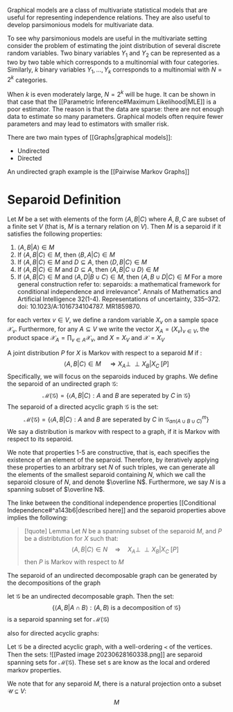 Graphical models are a class of multivariate statistical models that are useful for representing independence relations. They are also useful to develop parsimonious models for multivariate data.

To see why parsimonious models are useful in the multivariate setting consider the problem of estimating the joint distribution of several discrete random variables. Two binary variables $Y_1$ and $Y_2$ can be represented as a two by two table which corresponds to a multinomial with four categories. Similarly, $k$ binary variables $Y_1,...,Y_k$ corresponds to a multinomial with $N=2^k$ categories.

When $k$ is even moderately large, $N=2^k$ will be huge. It can be shown in that case that the [[Parametric Inference#Maximum Likelihood|MLE]] is a poor estimator. The reason is that the data are sparse: there are not enough data to estimate so many parameters. Graphical models often require fewer parameters and may lead to estimators with smaller risk. 

There are two main types of [[Graphs|graphical models]]: 
- Undirected 
- Directed

An undirected graph example is the [[Pairwise Markov Graphs]]

# Separoid Definition

Let $M$ be a set with elements of the form $\langle A,B|C\rangle$ where $A,B,C$ are subset of a finite set $V$ (that is, $M$ is a ternary relation on $V$). Then $M$ is a separoid if it satisfies the following properties:
1. $\langle A,B|A\rangle \in M$
2. If $\langle A,B|C\rangle\in M$, then $\langle B, A|C\rangle \in M$ 
3. If $\langle A,B|C\rangle\in M$ and $D\subseteq A$, then $\langle D,B|C\rangle\in M$
4. If $\langle A,B|C\rangle\in M$ and $D\subseteq A$, then $\langle A,B|C\cup D\rangle\in M$
5. If $\langle A, B|C\rangle\in M$ and $\langle A,D|B\cup C\rangle\in M$, then $\langle A, B\cup D|C\rangle\in M$ 
For a more general construction refer to: 
	separoids: a mathematical framework for conditional independence and irrelevance”. Annals of Mathematics and Artificial Intelligence 32(1-4). Representations of uncertainty, 335–372. doi:
	10.1023/A:1016734104787. MR1859870.

for each vertex $v\in V$, we define a random variable $X_v$ on a sample space $\mathcal X_v$. Furthermore, for any $A\subseteq V$ we write the vector $X_A=(X_v)_{v\in V}$, the product space $\mathcal X_A=\prod_{v\in A}\mathcal X_v$, and $X=X_V$ and $\mathcal X=X_V$ 

A joint distribution $P$ for $X$ is Markov with respect to a separoid $M$ if :
 $$\langle A, B|C\rangle\in M\quad\Rightarrow X_A\perp\!\!\!\perp X_B|X_C\;[P]$$
Specifically, we will focus on the separoids induced  by graphs. We define the separoid of an undirected graph $\mathcal G$:
 $$\mathcal M(\mathcal G)=\{\langle A,B|C\rangle:\text{$A$ and $B$ are seperated by $C$ in $\mathcal G$}\}$$The separoid of a directed acyclic graph $\mathcal G$ is the set:
 $$\mathcal M(\mathcal G)=\{\langle A,B|C\rangle:\text{$A$ and $B$ are seperated by $C$ in $\mathcal G^m_{an(A\cup B\cup C)}$}\}$$
We say a distribution is markov with respect to a graph, if it is Markov with respect to its separoid.
 
We note that properties 1-5 are constructive, that is, each specifies the existence of an element of the separoid. Therefore, by iteratively applying these properties to an arbitrary set $N$ of such triples, we can generate all the elements of the smallest separoid containing  $N$, which we call the separoid closure of $N$, and denote $\overline N$. Furthermore, we say $N$ is a spanning subset of $\overline N$.

The linke between the conditional independence properties [[Conditional Independence#^a143b6|described here]] and the separoid properties above implies the following:

> [!quote] Lemma
> Let $N$ be a spanning subset of the separoid $M$, and $P$ be a distribtution for $X$ such that:
> $$\langle A,B|C\rangle \in N\quad\Rightarrow\quad X_A\perp\!\!\!\perp X_B|X_C\;[P]$$
> then $P$ is Markov with respect to $M$

The separoid of an undirected decomposable graph can be generated by the decompositions of the graph

let $\mathcal G$ be an undirected decomposable graph. Then the set:
$$\{\langle A,B|A\cap B\rangle:\text{$(A,B)$ is a decomposition of $\mathcal G$}\}$$
is a separoid spanning set for $\mathcal M(\mathcal G)$

also for directed acyclic graphs:

Let $\mathcal G$ be a directed acyclic graph, with a well-ordering $\prec$ of the vertices. Then the sets:
![[Pasted image 20230628160338.png]]
are separoid spanning sets for $\mathcal M(\mathcal G)$. These set s are know as the local and ordered markov properties.

We note that for any separoid $M$, there is a natural projection onto a subset $\mathcal U \subseteq V$: 
$$M$$